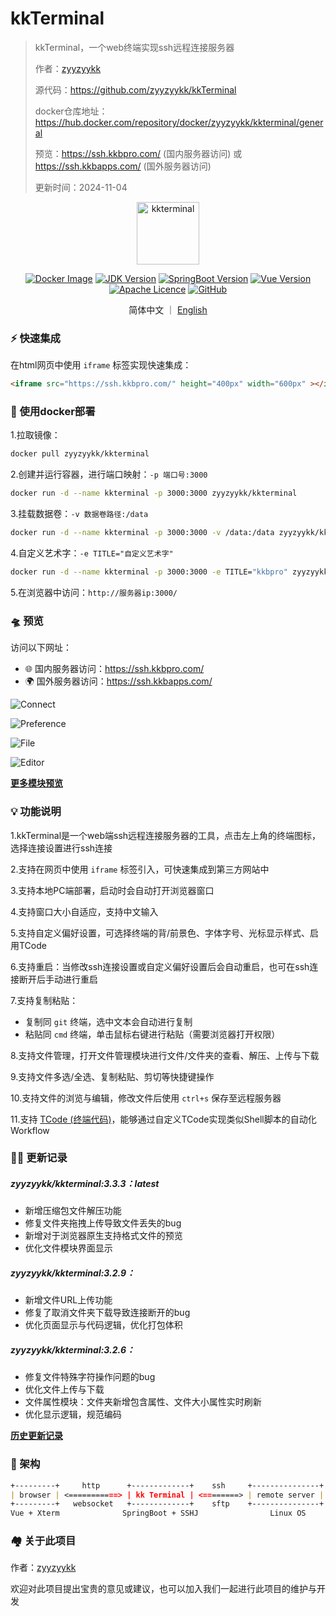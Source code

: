 # kkTerminal

> kkTerminal，一个web终端实现ssh远程连接服务器
>
> 作者：[zyyzyykk](https://github.com/zyyzyykk/)
>
> 源代码：https://github.com/zyyzyykk/kkTerminal
>
> docker仓库地址：https://hub.docker.com/repository/docker/zyyzyykk/kkterminal/general
>
> 预览：https://ssh.kkbpro.com/	(国内服务器访问)	或	https://ssh.kkbapps.com/	(国外服务器访问)
>
> 更新时间：2024-11-04
>

<p align="center"><a href="https://ssh.kkbpro.com/" target="_blank" rel="noopener noreferrer"><img width="100" src="http://img.kkbapps.com/logo/terminal.png" alt="kkterminal"></a></p>

<p align="center">
  <a href="https://hub.docker.com/repository/docker/zyyzyykk/kkterminal/general"><img src="https://img.shields.io/docker/pulls/zyyzyykk/kkterminal?logo=docker" alt="Docker Image"></a>
  <a href="https://www.oracle.com/cn/java/technologies/downloads/#java8-windows"><img src="https://img.shields.io/badge/jdk-1.8-orange?logo=openjdk&logoColor=%23e3731c" alt="JDK Version"></a>
  <a href="https://spring.io/projects/spring-boot"><img src="https://img.shields.io/badge/springboot-2.7.15-green?color=6db33f&logo=springboot" alt="SpringBoot Version"></a>
  <a href="https://cn.vuejs.org/"><img src="https://img.shields.io/badge/vue-3.x-green?color=42b883&logo=vue.js" alt="Vue Version"></a>
  <a href="https://www.apache.org/licenses/"><img src="https://img.shields.io/badge/licence-Apache-red?logo=apache&logoColor=%23D22128" alt="Apache Licence"></a>
  <a href="https://github.com/zyyzyykk/kkTerminal"><img src="https://img.shields.io/github/stars/zyyzyykk/kkterminal" alt="GitHub"></a>
</p>
<p align="center">简体中文 ｜ <a href="../en_US/README.md" >English</a></p>

### ⚡ 快速集成

在html网页中使用 `iframe` 标签实现快速集成：

```html
<iframe src="https://ssh.kkbpro.com/" height="400px" width="600px" ></iframe>
```

### 💪 使用docker部署

1.拉取镜像：

```bash
docker pull zyyzyykk/kkterminal
```

2.创建并运行容器，进行端口映射：`-p 端口号:3000`

```bash
docker run -d --name kkterminal -p 3000:3000 zyyzyykk/kkterminal
```

3.挂载数据卷：`-v 数据卷路径:/data`

```bash
docker run -d --name kkterminal -p 3000:3000 -v /data:/data zyyzyykk/kkterminal
```

4.自定义艺术字：`-e TITLE="自定义艺术字"`

```bash
docker run -d --name kkterminal -p 3000:3000 -e TITLE="kkbpro" zyyzyykk/kkterminal
```

5.在浏览器中访问：`http://服务器ip:3000/`

### 🛸 预览

访问以下网址：

- 🌐 国内服务器访问：https://ssh.kkbpro.com/
- 🌍 国外服务器访问：https://ssh.kkbapps.com/

![Connect](http://img.kkbapps.com/terminal/Connect-3.3.3.png)

![Preference](http://img.kkbapps.com/terminal/Preference-3.3.3.png)

![File](http://img.kkbapps.com/terminal/File-3.3.3.png)

![Editor](http://img.kkbapps.com/terminal/Editor-3.3.3.png)

[**更多模块预览**](./MODULE.md)

### 💡 功能说明

1.kkTerminal是一个web端ssh远程连接服务器的工具，点击左上角的终端图标，选择连接设置进行ssh连接

2.支持在网页中使用 `iframe` 标签引入，可快速集成到第三方网站中

3.支持本地PC端部署，启动时会自动打开浏览器窗口

4.支持窗口大小自适应，支持中文输入

5.支持自定义偏好设置，可选择终端的背/前景色、字体字号、光标显示样式、启用TCode

6.支持重启：当修改ssh连接设置或自定义偏好设置后会自动重启，也可在ssh连接断开后手动进行重启

7.支持复制粘贴：

- 复制同 `git` 终端，选中文本会自动进行复制
- 粘贴同 `cmd` 终端，单击鼠标右键进行粘贴（需要浏览器打开权限）

8.支持文件管理，打开文件管理模块进行文件/文件夹的查看、解压、上传与下载

9.支持文件多选/全选、复制粘贴、剪切等快捷键操作

10.支持文件的浏览与编辑，修改文件后使用 `ctrl+s` 保存至远程服务器

11.支持 [TCode (终端代码)](./TCODE.md)，能够通过自定义TCode实现类似Shell脚本的自动化Workflow

### 👨‍💻 更新记录

##### zyyzyykk/kkterminal:3.3.3：latest

- 新增压缩包文件解压功能
- 修复文件夹拖拽上传导致文件丢失的bug
- 新增对于浏览器原生支持格式文件的预览
- 优化文件模块界面显示

##### zyyzyykk/kkterminal:3.2.9：

- 新增文件URL上传功能
- 修复了取消文件夹下载导致连接断开的bug
- 优化页面显示与代码逻辑，优化打包体积

##### zyyzyykk/kkterminal:3.2.6：

- 修复文件特殊字符操作问题的bug
- 优化文件上传与下载
- 文件属性模块：文件夹新增包含属性、文件大小属性实时刷新
- 优化显示逻辑，规范编码

[**历史更新记录**](./UPDATE.md)

### 🧬 架构

```markdown
+---------+     http      +-------------+    ssh     +---------------+
| browser | <===========> | kk Terminal | <========> | remote server |
+---------+   websocket   +-------------+    sftp    +---------------+
Vue + Xterm              SpringBoot + SSHJ                Linux OS    
```

### 🏘️ 关于此项目

作者：[zyyzyykk](https://github.com/zyyzyykk/)

欢迎对此项目提出宝贵的意见或建议，也可以加入我们一起进行此项目的维护与开发
